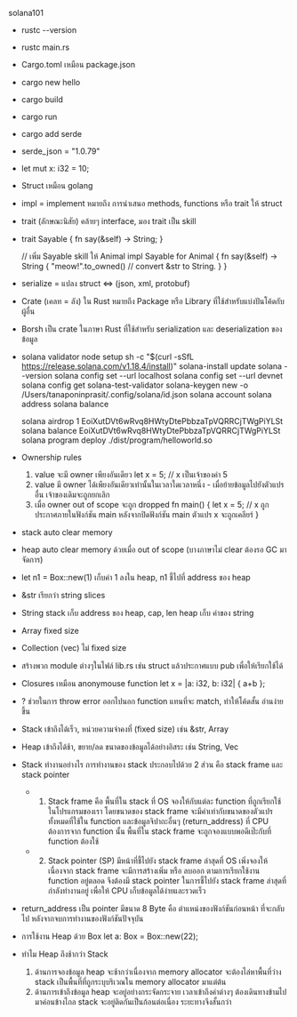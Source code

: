 solana101

- rustc --version
- rustc main.rs <!-- build -->
- Cargo.toml เหมือน package.json
- cargo new hello
- cargo build
- cargo run
- cargo add serde
- serde_json = "1.0.79" <!-- ยัดลงตรงๆใน Cargo.toml -->
- let mut x: i32 = 10; <!-- mut = mutable = เปลี่ยนค่าได้ -->
- Struct เหมือน golang
- impl = implement หมายถึง การนำเสนอ methods, functions หรือ trait ให้ struct
- trait (ลักษณะนิสัย) คล้ายๆ interface, มอง trait เป็น skill
-   
    trait Sayable {
        fn say(&self) -> String;
    }

    // เพิ่ม Sayable skill ให้ Animal
    impl Sayable for Animal {
        fn say(&self) -> String {
            "meow!".to_owned() // convert &str to String.
        }
    }
- serialize = แปลง struct <=> (json, xml, protobuf)
- Crate (เคลท = ลัง) ใน Rust หมายถึง Package หรือ Library ที่ใช้สำหรับแบ่งปันโค้ดกับผู้อื่น
- Borsh เป็น crate ในภาษา Rust ที่ใช้สำหรับ serialization และ deserialization ของข้อมูล
- solana validator node setup
    sh -c "$(curl -sSfL https://release.solana.com/v1.18.4/install)"
    solana-install update
    solana --version
    solana config set --url localhost
    solana config set --url devnet
    solana config get
    solana-test-validator
    solana-keygen new -o /Users/tanaponinprasit/.config/solana/id.json
    solana account
    solana address
    solana balance
    <!-- change phantom to local network -->
    solana airdrop 1 EoiXutDVt6wRvq8HWtyDtePbbzaTpVQRRCjTWgPiYLSt
    solana balance EoiXutDVt6wRvq8HWtyDtePbbzaTpVQRRCjTWgPiYLSt
    solana program deploy ./dist/program/helloworld.so
- Ownership rules
    1. value จะมี owner เพียงอันเดียว
        let x = 5; // x เป็นเจ้าของค่า 5
    2. value มี owner ได้เพียงอันเดียวเท่านั้นในเวลาใดเวลาหนึ่ง - เมื่อย้ายข้อมูลไปยังตัวแปรอื่น เจ้าของเดิมจะถูกยกเลิก
    3. เมื่อ owner out of scope จะถูก dropped
        fn main() {
            let x = 5;  // x ถูกประกาศภายในฟังก์ชัน main หลังจากปิดฟังก์ชัน main ตัวแปร x จะถูกเคลียร์
        }
- stack auto clear memory
- heap auto clear memory ด้วยเมื่อ out of scope (บางภาษาไม่ clear ต้องรอ GC มาจัดการ)
- let n1 = Box::new(1) เก็บค่า 1 ลงใน heap, n1 ชี้ไปที่ address ของ heap
- &str เรียกว่า string slices
- String
    stack เก็บ address ของ heap, cap, len
    heap เก็บ ค่าของ string
- Array fixed size
- Collection (vec) ไม่ fixed size
- สร้างพวก module ต่างๆในไฟล์ lib.rs เช่น struct แล้วประกาศแบบ pub เพื่อให้เรียกใช้ได้
- Closures เหมือน anonymouse function
    let x = |a: i32, b: i32| { a+b };
- ? ช่วยในการ throw error ออกไปนอก function แทนที่จะ match, ทำให้โค้ดสั้น อ่านง่ายขึ้น
- Stack เข้าถึงได้เร็ว, หน่วยความจำคงที่ (fixed size) เช่น &str, Array
- Heap เข้าถึงได้ช้า, ขยาย/ลด ขนาดของข้อมูลได้อย่างอิสระ เช่น String, Vec
- Stack ทำงานอย่างไร
    การทำงานของ stack ประกอบไปด้วย 2 ส่วน คือ stack frame และ stack pointer
    - 1. Stack frame คือ พื้นที่ใน stack ที่ OS จองให้กับแต่ละ function ที่ถูกเรียกใช้ในโปรแกรมของเรา โดยขนาดของ stack frame จะมีค่าเท่ากับขนาดของตัวแปรทั้งหมดที่ใช้ใน function และข้อมูลจิปาถะอื่นๆ (return_address) ที่ CPU ต้องการจาก function นั้น พื้นที่ใน stack frame จะถูกจองแบบพอดีเป๊ะกับที่ function ต้องใช้
    - 2. Stack pointer (SP) มีหน้าที่ชี้ไปยัง stack frame ล่าสุดที่ OS เพิ่งจองให้ เนื่องจาก stack frame จะมีการสร้างเพิ่ม หรือ ลบออก ตามการเรียกใช้งาน function อยู่ตลอด จึงต้องมี stack pointer ในการชี้ไปยัง stack frame ล่าสุดที่กำลังทำงานอยู่ เพื่อให้ CPU เก็บข้อมูลได้ง่ายและรวดเร็ว
- return_address เป็น pointer มีขนาด 8 Byte คือ ตำแหน่งของฟังก์ชันก่อนหน้า ที่จะกลับไป หลังจากจบการทำงานของฟังก์ชันปัจจุบัน
- การใช้งาน Heap ด้วย Box
    let a: Box<i32> = Box::new(22); <!-- ค่า 22 ที่ปกติจะเก็บอยู่ใน stack ก็ย้ายไปอยู่ใน heap ทันที -->
- ทำไม Heap ถึงช้ากว่า Stack
    1. ด้านการจองข้อมูล
        heap จะช้ากว่าเนื่องจาก memory allocator จะต้องไล่หาพื้นที่ว่าง
        stack เป็นพื้นที่ที่ถูกระบุบริเวณใน memory allocator มาแต่ต้น
    2. ด้านการเข้าถึงข้อมูล
        heap จะอยู่อย่างกระจัดกระจาย เวลาเข้าถึงค่าต่างๆ ต้องเดินทางข้ามไปมาค่อนข้างไกล
        stack จะอยู่ติดกันเป็นก้อนต่อเนื่อง ระยะทางจึงสั้นกว่า
